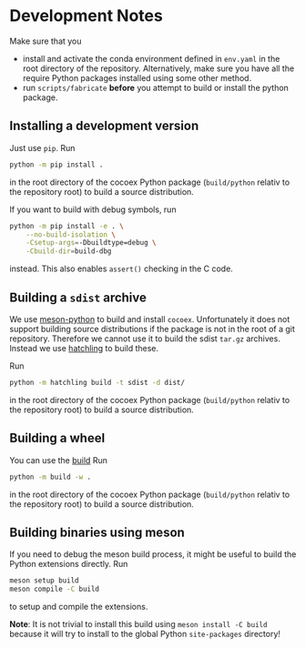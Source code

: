 # Development Notes

Make sure that you
* install and activate the conda environment defined in `env.yaml` in the root directory of the repository.
  Alternatively, make sure you have all the require Python packages installed using some other method.
* run `scripts/fabricate` **before** you attempt to build or install the python package.

## Installing a development version

Just use `pip`.
Run
~~~sh
python -m pip install .
~~~
in the root directory of the cocoex Python package (`build/python` relativ to the repository root) to build a source distribution.

If you want to build with debug symbols, run
~~~sh
python -m pip install -e . \
    --no-build-isolation \
    -Csetup-args=-Dbuildtype=debug \
    -Cbuild-dir=build-dbg
~~~
instead.
This also enables `assert()` checking in the C code.

## Building a `sdist` archive

We use [meson-python](https://github.com/mesonbuild/meson-python) to build and install `cocoex`.
Unfortunately it does not support building source distributions if the package is not in the root of a git repository.
Therefore we cannot use it to build the sdist `tar.gz` archives.
Instead we use [hatchling](https://hatch.pypa.io/latest/) to build these.

Run
~~~sh
python -m hatchling build -t sdist -d dist/
~~~
in the root directory of the cocoex Python package (`build/python` relativ to the repository root) to build a source distribution.

## Building a wheel

You can use the [build](https://build.pypa.io/en/stable/)
Run
~~~sh
python -m build -w .
~~~
in the root directory of the cocoex Python package (`build/python` relativ to the repository root) to build a source distribution.

## Building binaries using meson

If you need to debug the meson build process, it might be useful to build the Python extensions directly.
Run
~~~sh
meson setup build
meson compile -C build
~~~
to setup and compile the extensions.

**Note**: It is not trivial to install this build using `meson install -C build` because it will try to install to the global Python `site-packages` directory!
